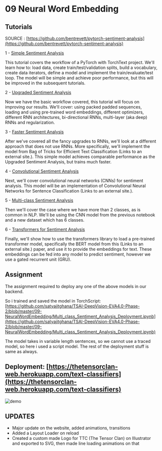 # 09 Neural Word Embedding

## Tutorials

SOURCE : [https://github.com/bentrevett/pytorch-sentiment-analysis](https://github.com/bentrevett/pytorch-sentiment-analysis)

1 - [Simple Sentiment Analysis](https://github.com/bentrevett/pytorch-sentiment-analysis/blob/master/1%20-%20Simple%20Sentiment%20Analysis.ipynb)

This tutorial covers the workflow of a PyTorch with TorchText project. We'll learn how to: load data, create train/test/validation splits, build a vocabulary, create data iterators, define a model and implement the train/evaluate/test loop. The model will be simple and achieve poor performance, but this will be improved in the subsequent tutorials.

2 - [Upgraded Sentiment Analysis](https://github.com/bentrevett/pytorch-sentiment-analysis/blob/master/2%20-%20Upgraded%20Sentiment%20Analysis.ipynb)

Now we have the basic workflow covered, this tutorial will focus on improving our results. We'll cover: using packed padded sequences, loading and using pre-trained word embeddings, different optimizers, different RNN architectures, bi-directional RNNs, multi-layer (aka deep) RNNs and regularization.

3 - [Faster Sentiment Analysis](https://github.com/bentrevett/pytorch-sentiment-analysis/blob/master/3%20-%20Faster%20Sentiment%20Analysis.ipynb)

After we've covered all the fancy upgrades to RNNs, we'll look at a different approach that does not use RNNs. More specifically, we'll implement the model from Bag of Tricks for Efficient Text Classification (Links to an external site.). This simple model achieves comparable performance as the Upgraded Sentiment Analysis, but trains much faster.

4 - [Convolutional Sentiment Analysis](https://github.com/bentrevett/pytorch-sentiment-analysis/blob/master/4%20-%20Convolutional%20Sentiment%20Analysis.ipynb)

Next, we'll cover convolutional neural networks (CNNs) for sentiment analysis. This model will be an implementation of Convolutional Neural Networks for Sentence Classification (Links to an external site.).

5 - [Multi-class Sentiment Analysis](https://github.com/bentrevett/pytorch-sentiment-analysis/blob/master/5%20-%20Multi-class%20Sentiment%20Analysis.ipynb)

Then we'll cover the case where we have more than 2 classes, as is common in NLP. We'll be using the CNN model from the previous notebook and a new dataset which has 6 classes.

6 - [Transformers for Sentiment Analysis](https://github.com/bentrevett/pytorch-sentiment-analysis/blob/master/6%20-%20Transformers%20for%20Sentiment%20Analysis.ipynb)

Finally, we'll show how to use the transformers library to load a pre-trained transformer model, specifically the BERT model from this (Links to an external site.) paper, and use it to provide the embeddings for text. These embeddings can be fed into any model to predict sentiment, however we use a gated recurrent unit (GRU).

## Assignment

The assignment required to deploy any one of the above models in our backend.

So i trained and saved the model in TorchScript: [https://github.com/satyajitghana/TSAI-DeepVision-EVA4.0-Phase-2/blob/master/09-NeuralWordEmbedding/Multi_class_Sentiment_Analysis_Deployment.ipynb](https://github.com/satyajitghana/TSAI-DeepVision-EVA4.0-Phase-2/blob/master/09-NeuralWordEmbedding/Multi_class_Sentiment_Analysis_Deployment.ipynb)

The model takes in variable length sentences, so we cannot use a traced model, so here i used a script model. The rest of the deployment stuff is same as always.

## Deployment: [https://thetensorclan-web.herokuapp.com/text-classifiers](https://thetensorclan-web.herokuapp.com/text-classifiers)

![demo](demo9.gif)

## UPDATES

* Major update on the website, added animations, transitions
* Added a Layout Loader on reload
* Created a custom made Logo for TTC (The Tensor Clan) on Illustrator and exported to SVG, then made line loading animations on that
